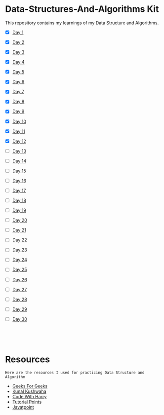# Data-Structures-And-Algorithms Kit
This repository contains my learnings of my Data Structure and Algorithms.

- [x] <a href="https://github.com/lakshay-nasa/DSA-Kit/blob/main/DSA%20Expedition/Time%20and%20Space%20Complexity/T%26S.md">Day 1</a>
- [x] <a href="https://github.com/lakshay-nasa/DSA-Kit/tree/main/DSA%20Expedition/Time%20and%20Space%20Complexity">Day 2</a>
- [x] <a href="https://github.com/lakshay-nasa/DSA-Kit/tree/main/DSA%20Expedition/ADT/">Day 3</a>
- [x] <a href="https://github.com/lakshay-nasa/DSA-Kit/tree/main/DSA%20Expedition/Arrays">Day 4</a>
- [x] <a href="https://github.com/lakshay-nasa/DSA-Kit/tree/main/DSA%20Expedition/Searching">Day 5</a>
- [x] <a href="https://github.com/lakshay-nasa/DSA-Kit/tree/main/DSA%20Expedition/Linked%20List">Day 6</a>
- [x] <a href="https://github.com/lakshay-nasa/DSA-Kit/tree/main/DSA%20Expedition/Linked%20List">Day 7</a>
- [x] <a href="https://github.com/lakshay-nasa/DSA-Kit/tree/main/DSA%20Expedition/Linked%20List">Day 8</a>
- [x] <a href="https://github.com/lakshay-nasa/DSA-Kit/tree/main/DSA%20Expedition/Stack">Day 9</a>
- [x] <a href="https://github.com/lakshay-nasa/DSA-Kit/tree/main/DSA%20Expedition/Stack">Day 10</a>
- [x] <a href="https://github.com/lakshay-nasa/DSA-Kit/tree/main/DSA%20Expedition/Stack/Operations%20On%20Stack/Using%20Linked%20List">Day 11</a>
- [x] <a href="https://github.com/lakshay-nasa/DSA-Kit/tree/main/DSA%20Expedition/Stack/Applications%20Of%20Stack">Day 12</a>
- [ ] <a href="https://github.com/lakshay-nasa/DSA-Kit/">Day 13</a>
- [ ] <a href="https://github.com/lakshay-nasa/DSA-Kit/">Day 14</a>
- [ ] <a href="https://github.com/lakshay-nasa/DSA-Kit/">Day 15</a>
- [ ] <a href="https://github.com/lakshay-nasa/DSA-Kit/">Day 16</a>
- [ ] <a href="https://github.com/lakshay-nasa/DSA-Kit/">Day 17</a>
- [ ] <a href="https://github.com/lakshay-nasa/DSA-Kit/">Day 18</a>
- [ ] <a href="https://github.com/lakshay-nasa/DSA-Kit/">Day 19</a>
- [ ] <a href="https://github.com/lakshay-nasa/DSA-Kit/">Day 20</a>
- [ ] <a href="https://github.com/lakshay-nasa/DSA-Kit/">Day 21</a>
- [ ] <a href="https://github.com/lakshay-nasa/DSA-Kit/">Day 22</a>
- [ ] <a href="https://github.com/lakshay-nasa/DSA-Kit/">Day 23</a>
- [ ] <a href="https://github.com/lakshay-nasa/DSA-Kit/">Day 24</a>
- [ ] <a href="https://github.com/lakshay-nasa/DSA-Kit/">Day 25</a>
- [ ] <a href="https://github.com/lakshay-nasa/DSA-Kit/">Day 26</a>
- [ ] <a href="https://github.com/lakshay-nasa/DSA-Kit/">Day 27</a>
- [ ] <a href="https://github.com/lakshay-nasa/DSA-Kit/">Day 28</a>
- [ ] <a href="https://github.com/lakshay-nasa/DSA-Kit/">Day 29</a>
- [ ] <a href="https://github.com/lakshay-nasa/DSA-Kit/">Day 30</a>


<br>
<br>
<br>

# Resources 

    Here are the resources I used for practicing Data Structure and Algorithm

- <a href=""> Geeks For Geeks</a>
- <a href="">Kunal Kushwaha</a>
- <a href="">Code With Harry</a>
- <a href="">Tutorial Points</a>
- <a href="">Javatpoint</a>




